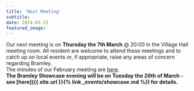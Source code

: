 ```yaml
---
title: 'Next Meeting'
subtitle: 
date: 2024-02-22
featured_image: 
---
```


Our next meeting is on **Thursday the 7th March** @ 20:00 in the Village Hall meeting room.  All resident are welcome to attend these meetings and to catch up on local events or, if appropriate, raise any areas of concern regarding Bramley.  <br>
The minutes of our February meeting are [here](https://www.dropbox.com/scl/fo/q12214kut17qryr6hxe5o/h?rlkey=378b1m3sa5attqm2wtfevdcco&dl=0).
<br>
**The Bramley Showcase evening will be on Tuesday the 26th of March - see [here]({{ site.url }}{% link _events/showcase.md %}) for details.**
